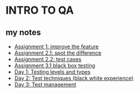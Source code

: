 # INTRO TO  QA
## my notes
- [Assignment 1: improve the feature](https://github.com/shontzu/Intro_to_QA/blob/main/Assignment1.md) 
- [Assignment 2.1: spot the difference](https://docs.google.com/document/d/1Rm1QN7JzU1O7Ed5TiAEghGwDNRv5ZRSQMu_KQn9zqH4/edit?usp=sharing)
- [Assignment 2.2: test cases](https://github.com/shontzu/Intro_to_QA/blob/main/Assignment2.2.md)
- [Assignment 3.1 black box testing](https://docs.google.com/document/d/1CwxYyhaIYi5KdwYWNYCb9yS66o4W6yHHEjjdZ0LzO04/edit)
- [Day 1: Testing levels and types]()
- [Day 2: Test techniques (black white experience)]()
- [Day 3: Test management]()
